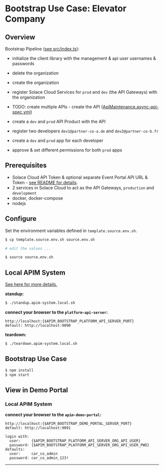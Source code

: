 # Bootstrap Use Case: Elevator Company

## Overview
Bootstrap Pipeline ([see src/index.ts](./src/index.ts)):

- initialize the client library with the management & api user usernames & passwords
- delete the organization
- create the organization
- register Solace Cloud Services for `prod` and `dev` (the API Gateways) with the organization

- TODO: create multiple APIs
      - create the API ([ApiMaintenance.async-api-spec.yml](./asyncapi-specs/ApiMaintenance.asyncapi-spec.yml))



- create a `dev` and `prod` API Product with the API
- register two developers `dev1@partner-co-a.de` and `dev2@partner-co-b.fr`
- create a `dev` and `prod` app for each developer
- approve & set different permissions for both `prod` apps

## Prerequisites

- Solace Cloud API Token & optional separate Event Portal API URL & Token - [see README for details](https://github.com/solace-iot-team/solace-apim-reference-designs).
- 2 services in Solace Cloud to act as the API Gateways, `production` and `development`
- docker, docker-compose
- nodejs

## Configure

Set the environment variables defined in `template.source.env.sh`.

````bash
$ cp template.source.env.sh source.env.sh

# edit the values ...

$ source source.env.sh
````

## Local APIM System
[See here for more details.](./apim-system/local)

**standup:**
````bash
$ ./standup.apim-system.local.sh
````

**connect your browser to the `platform-api-server`:**
````
http://localhost:{$APIM_BOOTSTRAP_PLATFORM_API_SERVER_PORT}
default: http://localhost:9090
````

**teardown:**
````bash
$ ./teardown.apim-system.local.sh
````

## Bootstrap Use Case

````bash
$ npm install
$ npm start
````

## View in Demo Portal
### Local APIM System
**connect your browser to the `apim-demo-portal`:**
````
http://localhost:{$APIM_BOOTSTRAP_DEMO_PORTAL_SERVER_PORT}
default: http://localhost:9091

login with:
  user:     {$APIM_BOOTSTRAP_PLATFORM_API_SERVER_ORG_API_USER}
  password: {$APIM_BOOTSTRAP_PLATFORM_API_SERVER_ORG_API_USER_PWD}
defaults:
  user:     car_co_admin
  password: car_co_admin_123!
````


---
